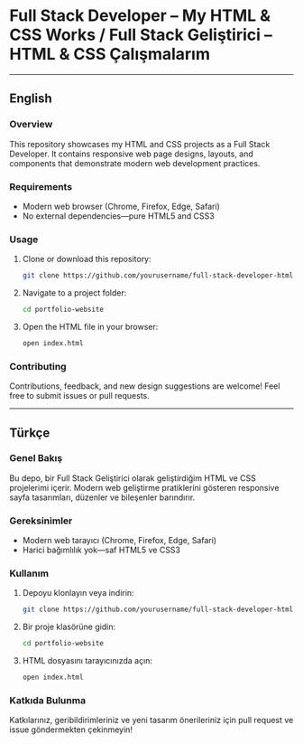 # Full Stack Developer – My HTML & CSS Works / Full Stack Geliştirici – HTML & CSS Çalışmalarım

---

## English

### Overview
This repository showcases my HTML and CSS projects as a Full Stack Developer. It contains responsive web page designs, layouts, and components that demonstrate modern web development practices.

### Requirements
- Modern web browser (Chrome, Firefox, Edge, Safari)  
- No external dependencies—pure HTML5 and CSS3  

### Usage
1. Clone or download this repository:  
   ```bash
   git clone https://github.com/yourusername/full-stack-developer-html-css-works.git
   ```
2. Navigate to a project folder:  
   ```bash
   cd portfolio-website
   ```
3. Open the HTML file in your browser:  
   ```bash
   open index.html
   ```

### Contributing
Contributions, feedback, and new design suggestions are welcome! Feel free to submit issues or pull requests.

---

## Türkçe

### Genel Bakış
Bu depo, bir Full Stack Geliştirici olarak geliştirdiğim HTML ve CSS projelerimi içerir. Modern web geliştirme pratiklerini gösteren responsive sayfa tasarımları, düzenler ve bileşenler barındırır. 

### Gereksinimler
- Modern web tarayıcı (Chrome, Firefox, Edge, Safari)  
- Harici bağımlılık yok—saf HTML5 ve CSS3  

### Kullanım
1. Depoyu klonlayın veya indirin:  
   ```bash
   git clone https://github.com/yourusername/full-stack-developer-html-css-works.git
   ```
2. Bir proje klasörüne gidin:  
   ```bash
   cd portfolio-website
   ```
3. HTML dosyasını tarayıcınızda açın:  
   ```bash
   open index.html
   ```

### Katkıda Bulunma
Katkılarınız, geribildirimleriniz ve yeni tasarım önerileriniz için pull request ve issue göndermekten çekinmeyin!

